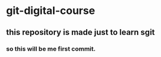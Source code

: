 # git-digital-course


## this repository is made just to learn sgit

### so this will be me first commit.